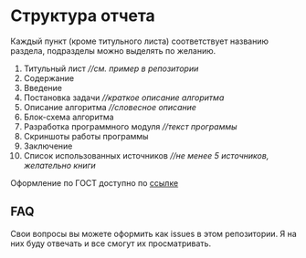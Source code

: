 # Структура отчета

Каждый пункт  (кроме титульного листа) соответствует названию раздела, подразделы можно выделять по желанию.

1. Титульный лист *//см. пример в репозитории*
2. Содержание
3. Введение
4. Постановка задачи *//краткое описание алгоритма*
5. Описание алгоритма *//словесное описание*
6. Блок-схема алгоритма
7. Разработка программного модуля *//текст программы*
8. Скриншоты работы программы
9. Заключение 
10. Список использованных источников *//не менее 5 источников, желательно книги*


Оформление по ГОСТ доступно по [ссылке](https://www.bsuir.by/m/12_100229_1_136308.pdf)

## FAQ

Свои вопросы вы можете оформить как issues в этом репозитории. Я на них буду отвечать и все смогут их просматривать.
